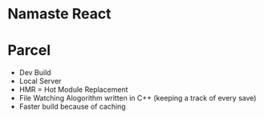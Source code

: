# Namaste React



# Parcel
- Dev Build
- Local Server
- HMR = Hot Module Replacement
- File Watching Alogorithm written in C++ (keeping a track of every save)
- Faster build because of caching